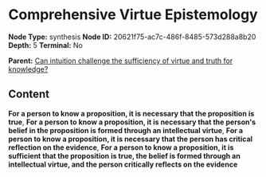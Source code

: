 # Comprehensive Virtue Epistemology

**Node Type:** synthesis
**Node ID:** 20621f75-ac7c-486f-8485-573d288a8b20
**Depth:** 5
**Terminal:** No

**Parent:** [Can intuition challenge the sufficiency of virtue and truth for knowledge?](can-intuition-challenge-the-sufficiency-of-virtue-and-truth-for-knowledge-antithesis-b0a4d068-accd-45a2-a76b-cfab62bd5b21.md)

## Content

**For a person to know a proposition, it is necessary that the proposition is true**, **For a person to know a proposition, it is necessary that the person's belief in the proposition is formed through an intellectual virtue**, **For a person to know a proposition, it is necessary that the person has critical reflection on the evidence**, **For a person to know a proposition, it is sufficient that the proposition is true, the belief is formed through an intellectual virtue, and the person critically reflects on the evidence**
